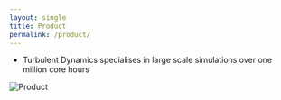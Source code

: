 ```yaml
---
layout: single
title: Product
permalink: /product/
---
```


* Turbulent Dynamics specialises in large scale simulations over one million core hours


 


 


![Product](/assets/images/sail.png)



